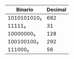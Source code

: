 



| Binario      | Decimal |
|-------------|---------|
| 1010101010₂ | 682     |
| 11111₂      | 31      |
| 10000000₂   | 128     |
| 100100100₂  | 292     |
| 111000₂     | 56      |

